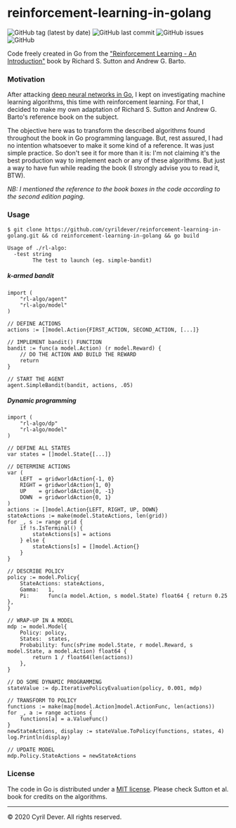 # reinforcement-learning-in-golang

![GitHub tag (latest by date)](https://img.shields.io/github/v/tag/cyrildever/reinforcement-learning-in-golang)
![GitHub last commit](https://img.shields.io/github/last-commit/cyrildever/reinforcement-learning-in-golang)
![GitHub issues](https://img.shields.io/github/issues/cyrildever/reinforcement-learning-in-golang)
![GitHub](https://img.shields.io/github/license/cyrildever/reinforcement-learning-in-golang)

Code freely created in Go from the ["Reinforcement Learning - An Introduction"](https://mitpress.mit.edu/books/reinforcement-learning-second-edition) book by Richard S. Sutton and Andrew G. Barto.


### Motivation

After attacking [deep neural networks in Go](https://github.com/cyrildever/neural-networks-and-deep-learning-in-golang), I kept on investigating machine learning algorithms, this time with reinforcement learning. For that, I decided to make my own adaptation of Richard S. Sutton and Andrew G. Barto's reference book on the subject.

The objective here was to transform the described algorithms found throughout the book in Go programming language. But, rest assured, I had no intention whatsoever to make it some kind of a reference. It was just simple practice. So don't see it for more than it is: I'm not claiming it's the best production way to implement each or any of these algorithms. But just a way to have fun while reading the book (I strongly advise you to read it, BTW).

_NB: I mentioned the reference to the book boxes in the code according to the second edition paging._


### Usage

```console
$ git clone https://github.com/cyrildever/reinforcement-learning-in-golang.git && cd reinforcement-learning-in-golang && go build
```

```
Usage of ./rl-algo:
  -test string
        The test to launch (eg. simple-bandit)
```

##### k-armed bandit

```golang
import (
    "rl-algo/agent"
    "rl-algo/model"
)

// DEFINE ACTIONS
actions := []model.Action{FIRST_ACTION, SECOND_ACTION, [...]}

// IMPLEMENT bandit() FUNCTION
bandit := func(a model.Action) (r model.Reward) {
    // DO THE ACTION AND BUILD THE REWARD
    return
}

// START THE AGENT
agent.SimpleBandit(bandit, actions, .05)
```

##### Dynamic programming

```golang
import (
    "rl-algo/dp"
    "rl-algo/model"
)

// DEFINE ALL STATES
var states = []model.State{[...]}

// DETERMINE ACTIONS
var (
    LEFT  = gridworldAction{-1, 0}
    RIGHT = gridworldAction{1, 0}
    UP    = gridworldAction{0, -1}
    DOWN  = gridworldAction{0, 1}
)
actions := []model.Action{LEFT, RIGHT, UP, DOWN}
stateActions := make(model.StateActions, len(grid))
for _, s := range grid {
    if !s.IsTerminal() {
        stateActions[s] = actions
    } else {
        stateActions[s] = []model.Action{}
    }
}

// DESCRIBE POLICY
policy := model.Policy{
    StateActions: stateActions,
    Gamma:   1,
    Pi:      func(a model.Action, s model.State) float64 { return 0.25 },
}

// WRAP-UP IN A MODEL
mdp := model.Model{
    Policy: policy,
    States:  states,
    Probability: func(sPrime model.State, r model.Reward, s model.State, a model.Action) float64 {
        return 1 / float64(len(actions))
    },
}

// DO SOME DYNAMIC PROGRAMMING
stateValue := dp.IterativePolicyEvaluation(policy, 0.001, mdp)

// TRANSFORM TO POLICY
functions := make(map[model.Action]model.ActionFunc, len(actions))
for _, a := range actions {
    functions[a] = a.ValueFunc()
}
newStateActions, display := stateValue.ToPolicy(functions, states, 4)
log.Println(display)

// UPDATE MODEL
mdp.Policy.StateActions = newStateActions
```

### License

The code in Go is distributed under a [MIT license](LICENSE).
Please check Sutton et al. book for credits on the algorithms.


<hr />
&copy; 2020 Cyril Dever. All rights reserved.